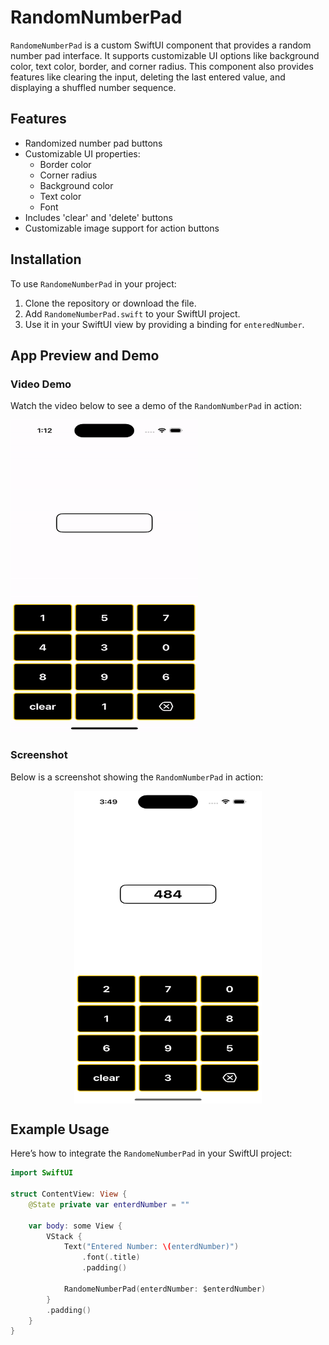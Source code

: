 # RandomNumberPad

`RandomeNumberPad` is a custom SwiftUI component that provides a random number pad interface. It supports customizable UI options like background color, text color, border, and corner radius. This component also provides features like clearing the input, deleting the last entered value, and displaying a shuffled number sequence.

## Features

- Randomized number pad buttons
- Customizable UI properties:
  - Border color
  - Corner radius
  - Background color
  - Text color
  - Font
- Includes 'clear' and 'delete' buttons
- Customizable image support for action buttons

## Installation

To use `RandomeNumberPad` in your project:

1. Clone the repository or download the file.
2. Add `RandomeNumberPad.swift` to your SwiftUI project.
3. Use it in your SwiftUI view by providing a binding for `enteredNumber`.

   
## App Preview and Demo
### Video Demo

Watch the video below to see a demo of the `RandomNumberPad` in action:

<div>
     <img src="https://github.com/pgupta4896/RandomNumberPad/blob/main/Resources/SimulatorScreenRecording-iPhone15-2024-09-15at13.12.20-ezgif.com-video-to-gif-converter.gif" alt="GIF Demo" width="300" height="500"/>
</div>

### Screenshot

Below is a screenshot showing the `RandomNumberPad` in action:

<div style="display: flex; justify-content: center; margin-bottom: 20px;">
    <img src="https://github.com/pgupta4896/RandomNumberPad/blob/main/Resources/Simulator%20Screenshot%20-%20iPhone%2015%20-%202024-09-15%20at%2013.12.30.png" alt="App Preview" width="300" height="500"/>
</div>

## Example Usage

Here’s how to integrate the `RandomeNumberPad` in your SwiftUI project:

```swift
import SwiftUI

struct ContentView: View {
    @State private var enterdNumber = ""

    var body: some View {
        VStack {
            Text("Entered Number: \(enterdNumber)")
                .font(.title)
                .padding()

            RandomeNumberPad(enterdNumber: $enterdNumber)
        }
        .padding()
    }
}
